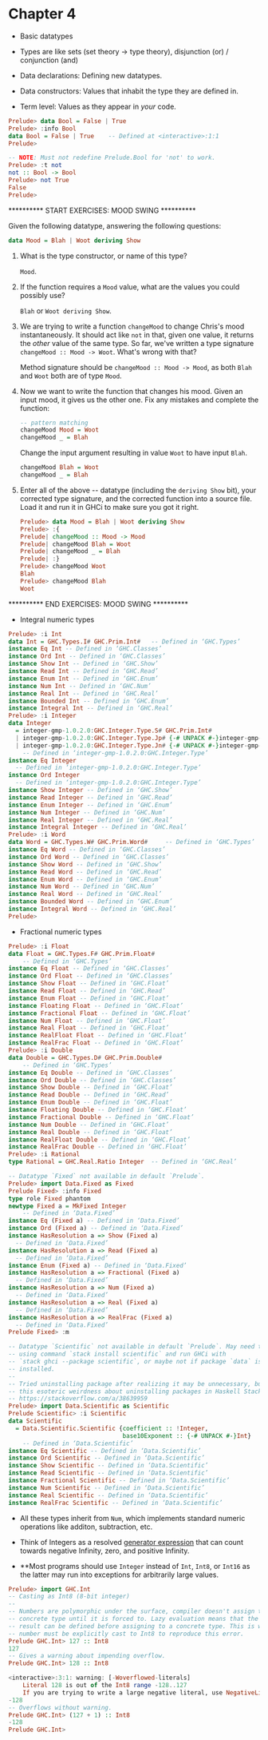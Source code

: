 # Chapter 4

- Basic datatypes

- Types are like sets (set theory -> type theory), disjunction (or) /
  conjunction (and)
- Data declarations: Defining new datatypes.
- Data constructors: Values that inhabit the type they are defined in.
- Term level: Values as they appear in *your* code.

```haskell
Prelude> data Bool = False | True
Prelude> :info Bool
data Bool = False | True 	-- Defined at <interactive>:1:1
Prelude>
```

```haskell
-- NOTE: Must not redefine Prelude.Bool for 'not' to work.
Prelude> :t not
not :: Bool -> Bool
Prelude> not True
False
Prelude>
```

********** START EXERCISES: MOOD SWING **********

Given the following datatype, answering the following questions:

```haskell
data Mood = Blah | Woot deriving Show
```

1.  What is the type constructor, or name of this type?

    `Mood`.

2.  If the function requires a `Mood` value, what are the values you could
    possibly use?

    `Blah` or `Woot deriving Show`.

3.  We are trying to write a function `changeMood` to change Chris's mood
    instantaneously. It should act like `not` in that, given one value, it
    returns the *other* value of the same type. So far, we've written a type
    signature `changeMood :: Mood -> Woot`. What's wrong with that?

    Method signature should be `changeMood :: Mood -> Mood`, as both `Blah` and
    `Woot` both are of type `Mood`.

4.  Now we want to write the function that changes his mood. Given an input
    mood, it gives us the other one. Fix any mistakes and complete the function:

    ```haskell
    -- pattern matching
    changeMood Mood = Woot
    changeMood _ = Blah
    ```

    Change the input argument resulting in value `Woot` to have input `Blah`.

    ```haskell
    changeMood Blah = Woot
    changeMood _ = Blah
    ```

5.  Enter all of the above -- datatype (including the `deriving Show` bit), your
    corrected type signature, and the corrected function into a source file.
    Load it and run it in GHCi to make sure you got it right.

    ```haskell
    Prelude> data Mood = Blah | Woot deriving Show
    Prelude> :{
    Prelude| changeMood :: Mood -> Mood
    Prelude| changeMood Blah = Woot
    Prelude| changeMood _ = Blah
    Prelude| :}
    Prelude> changeMood Woot
    Blah
    Prelude> changeMood Blah
    Woot
    ```

********** END EXERCISES: MOOD SWING **********

- Integral numeric types

```haskell
Prelude> :i Int
data Int = GHC.Types.I# GHC.Prim.Int# 	-- Defined in ‘GHC.Types’
instance Eq Int -- Defined in ‘GHC.Classes’
instance Ord Int -- Defined in ‘GHC.Classes’
instance Show Int -- Defined in ‘GHC.Show’
instance Read Int -- Defined in ‘GHC.Read’
instance Enum Int -- Defined in ‘GHC.Enum’
instance Num Int -- Defined in ‘GHC.Num’
instance Real Int -- Defined in ‘GHC.Real’
instance Bounded Int -- Defined in ‘GHC.Enum’
instance Integral Int -- Defined in ‘GHC.Real’
Prelude> :i Integer
data Integer
  = integer-gmp-1.0.2.0:GHC.Integer.Type.S# GHC.Prim.Int#
  | integer-gmp-1.0.2.0:GHC.Integer.Type.Jp# {-# UNPACK #-}integer-gmp-1.0.2.0:GHC.Integer.Type.BigNat
  | integer-gmp-1.0.2.0:GHC.Integer.Type.Jn# {-# UNPACK #-}integer-gmp-1.0.2.0:GHC.Integer.Type.BigNat
  	-- Defined in ‘integer-gmp-1.0.2.0:GHC.Integer.Type’
instance Eq Integer
  -- Defined in ‘integer-gmp-1.0.2.0:GHC.Integer.Type’
instance Ord Integer
  -- Defined in ‘integer-gmp-1.0.2.0:GHC.Integer.Type’
instance Show Integer -- Defined in ‘GHC.Show’
instance Read Integer -- Defined in ‘GHC.Read’
instance Enum Integer -- Defined in ‘GHC.Enum’
instance Num Integer -- Defined in ‘GHC.Num’
instance Real Integer -- Defined in ‘GHC.Real’
instance Integral Integer -- Defined in ‘GHC.Real’
Prelude> :i Word
data Word = GHC.Types.W# GHC.Prim.Word# 	-- Defined in ‘GHC.Types’
instance Eq Word -- Defined in ‘GHC.Classes’
instance Ord Word -- Defined in ‘GHC.Classes’
instance Show Word -- Defined in ‘GHC.Show’
instance Read Word -- Defined in ‘GHC.Read’
instance Enum Word -- Defined in ‘GHC.Enum’
instance Num Word -- Defined in ‘GHC.Num’
instance Real Word -- Defined in ‘GHC.Real’
instance Bounded Word -- Defined in ‘GHC.Enum’
instance Integral Word -- Defined in ‘GHC.Real’
Prelude>
```

- Fractional numeric types

```haskell
Prelude> :i Float
data Float = GHC.Types.F# GHC.Prim.Float#
  	-- Defined in ‘GHC.Types’
instance Eq Float -- Defined in ‘GHC.Classes’
instance Ord Float -- Defined in ‘GHC.Classes’
instance Show Float -- Defined in ‘GHC.Float’
instance Read Float -- Defined in ‘GHC.Read’
instance Enum Float -- Defined in ‘GHC.Float’
instance Floating Float -- Defined in ‘GHC.Float’
instance Fractional Float -- Defined in ‘GHC.Float’
instance Num Float -- Defined in ‘GHC.Float’
instance Real Float -- Defined in ‘GHC.Float’
instance RealFloat Float -- Defined in ‘GHC.Float’
instance RealFrac Float -- Defined in ‘GHC.Float’
Prelude> :i Double
data Double = GHC.Types.D# GHC.Prim.Double#
  	-- Defined in ‘GHC.Types’
instance Eq Double -- Defined in ‘GHC.Classes’
instance Ord Double -- Defined in ‘GHC.Classes’
instance Show Double -- Defined in ‘GHC.Float’
instance Read Double -- Defined in ‘GHC.Read’
instance Enum Double -- Defined in ‘GHC.Float’
instance Floating Double -- Defined in ‘GHC.Float’
instance Fractional Double -- Defined in ‘GHC.Float’
instance Num Double -- Defined in ‘GHC.Float’
instance Real Double -- Defined in ‘GHC.Float’
instance RealFloat Double -- Defined in ‘GHC.Float’
instance RealFrac Double -- Defined in ‘GHC.Float’
Prelude> :i Rational
type Rational = GHC.Real.Ratio Integer 	-- Defined in ‘GHC.Real’

-- Datatype `Fixed` not available in default `Prelude`.
Prelude> import Data.Fixed as Fixed
Prelude Fixed> :info Fixed
type role Fixed phantom
newtype Fixed a = MkFixed Integer
  	-- Defined in ‘Data.Fixed’
instance Eq (Fixed a) -- Defined in ‘Data.Fixed’
instance Ord (Fixed a) -- Defined in ‘Data.Fixed’
instance HasResolution a => Show (Fixed a)
  -- Defined in ‘Data.Fixed’
instance HasResolution a => Read (Fixed a)
  -- Defined in ‘Data.Fixed’
instance Enum (Fixed a) -- Defined in ‘Data.Fixed’
instance HasResolution a => Fractional (Fixed a)
  -- Defined in ‘Data.Fixed’
instance HasResolution a => Num (Fixed a)
  -- Defined in ‘Data.Fixed’
instance HasResolution a => Real (Fixed a)
  -- Defined in ‘Data.Fixed’
instance HasResolution a => RealFrac (Fixed a)
  -- Defined in ‘Data.Fixed’
Prelude Fixed> :m

-- Datatype `Scientific` not available in default `Prelude`. May need to install
-- using command `stack install scientific` and run GHCi with
-- `stack ghci --package scientific`, or maybe not if package `data` is already
-- installed.
--
-- Tried uninstalling package after realizing it may be unnecessary, but
-- this esoteric weirdness about uninstalling packages in Haskell Stack:
-- https://stackoverflow.com/a/38639959
Prelude> import Data.Scientific as Scientific
Prelude Scientific> :i Scientific
data Scientific
  = Data.Scientific.Scientific {coefficient :: !Integer,
                                base10Exponent :: {-# UNPACK #-}Int}
  	-- Defined in ‘Data.Scientific’
instance Eq Scientific -- Defined in ‘Data.Scientific’
instance Ord Scientific -- Defined in ‘Data.Scientific’
instance Show Scientific -- Defined in ‘Data.Scientific’
instance Read Scientific -- Defined in ‘Data.Scientific’
instance Fractional Scientific -- Defined in ‘Data.Scientific’
instance Num Scientific -- Defined in ‘Data.Scientific’
instance Real Scientific -- Defined in ‘Data.Scientific’
instance RealFrac Scientific -- Defined in ‘Data.Scientific’
```

- All these types inherit from `Num`, which implements standard numeric
  operations like additon, subtraction, etc.
- Think of Integers as a resolved [generator
  expression](https://docs.python.org/3/reference/expressions.html#generator-expressions)
  that can count towards negative Infinity, zero, and positive Infinity.

- **Most programs should use `Integer` instead of `Int`, `Int8`, or `Int16` as
  the latter may run into exceptions for arbitrarily large values.

```haskell
Prelude> import GHC.Int
-- Casting as Int8 (8-bit integer)
--
-- Numbers are polymorphic under the surface, compiler doesn't assign them a
-- concrete type until it is forced to. Lazy evaluation means that the largest
-- result can be defined before assigning to a concrete type. This is why the
-- number must be explicitly cast to Int8 to reproduce this error.
Prelude GHC.Int> 127 :: Int8
127
-- Gives a warning about impending overflow.
Prelude GHC.Int> 128 :: Int8

<interactive>:3:1: warning: [-Woverflowed-literals]
    Literal 128 is out of the Int8 range -128..127
    If you are trying to write a large negative literal, use NegativeLiterals
-128
-- Overflows without warning.
Prelude GHC.Int> (127 + 1) :: Int8
-128
Prelude GHC.Int>
```
